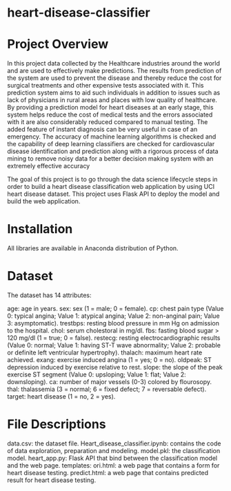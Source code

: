 # heart-disease-classifier

# Project Overview
In this project data collected by the Healthcare industries around the world and are used to effectively make predictions. The results from prediction of the system are used to prevent the disease and thereby reduce the cost for surgical treatments and other expensive tests associated with it. This prediction system aims to aid such individuals in addition to issues such as lack of physicians in rural areas and places with low quality of healthcare. By providing a prediction model for heart diseases at an early stage, this system helps reduce the cost of medical tests and the errors associated with it are also considerably reduced compared to manual testing. The added feature of instant diagnosis can be very useful in case of an emergency. The accuracy of machine learning algorithms is checked and the capability of deep learning classifiers are checked for cardiovascular disease identification and prediction along with a rigorous process of data mining to remove noisy data for a better decision making system with an extremely effective accuracy

The goal of this project is to go through the data science lifecycle steps in order to build a heart disease classification web application by using UCI heart disease dataset. This project uses Flask API to deploy the model and build the web application.

# Installation
All libraries are available in Anaconda distribution of Python.
# Dataset
The dataset has 14 attributes:

age: age in years.
sex: sex (1 = male; 0 = female).
cp: chest pain type (Value 0: typical angina; Value 1: atypical angina; Value 2: non-anginal pain; Value 3: asymptomatic).
trestbps: resting blood pressure in mm Hg on admission to the hospital.
chol: serum cholestoral in mg/dl.
fbs: fasting blood sugar > 120 mg/dl (1 = true; 0 = false).
restecg: resting electrocardiographic results (Value 0: normal; Value 1: having ST-T wave abnormality; Value 2: probable or definite left ventricular hypertrophy).
thalach: maximum heart rate achieved.
exang: exercise induced angina (1 = yes; 0 = no).
oldpeak: ST depression induced by exercise relative to rest.
slope: the slope of the peak exercise ST segment (Value 0: upsloping; Value 1: flat; Value 2: downsloping).
ca: number of major vessels (0-3) colored by flourosopy.
thal: thalassemia (3 = normal; 6 = fixed defect; 7 = reversable defect).
target: heart disease (1 = no, 2 = yes).
# File Descriptions
data.csv: the dataset file.
Heart_disease_classifier.ipynb: contains the code of data exploration, preparation and modeling.
model.pkl: the classification model.
heart_app.py: Flask API that bind between the classification model and the web page.
templates:
ori.html: a web page that contains a form for heart disease testing.
predict.html: a web page that contains predicted result for heart disease testing.

